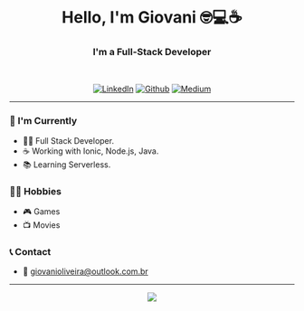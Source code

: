 <h1 align="center"> Hello, I'm Giovani 🤓💻☕ </h1>

<h3 align="center"> I'm a Full-Stack Developer </h3> <br>

<p align="center"> 
<a href="https://www.linkedin.com/in/giovani-henrique-462315117/"><img alt="LinkedIn" src="https://img.shields.io/badge/-Giovani_de_Oliveira-blue?style=flat-square&logo=Linkedin&logoColor=white&link=https://www.linkedin.com/in/giovani-henrique-462315117/"></a>
<a href="https://github.com/xxgicoxx"><img alt="Github" src="https://img.shields.io/badge/-xxgicoxx-black?style=flat-square&logo=Github&logoColor=white&link=https://www.linkedin.com/in/giovani-henrique-462315117/"></a>
<a href="https://medium.com/@giovanioliveira_"><img alt="Medium" src="https://img.shields.io/badge/-Giovani_de_Oliveira-black?style=flat-square&logo=Medium&logoColor=white&link=https://www.linkedin.com/in/giovani-henrique-462315117/"></a>
</p>

---

### 📜 I'm Currently

- 👨‍💻 Full Stack Developer.
- ☕ Working with Ionic, Node.js, Java.
- 📚 Learning Serverless.

### 🏃‍♂️ Hobbies

- 🎮 Games
- 📺 Movies

### 📞 Contact

- 📧 [giovanioliveira@outlook.com.br](mailto:giovanioliveira@outlook.com.br?subject=[GitHub]%20Source%20Han%20Sans)

---

<p align="center">
    <img align="center" src="https://i.imgur.com/hBCukT2.gif" />
</p>
